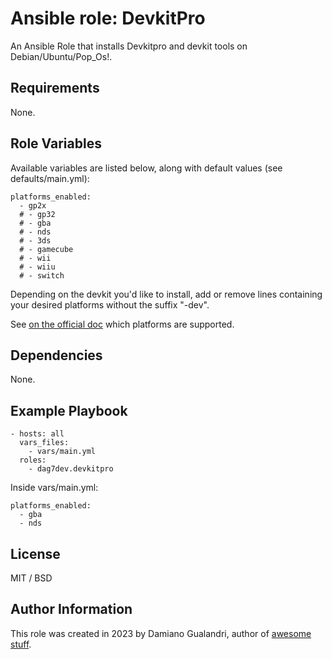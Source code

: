 Ansible role: DevkitPro 
=========

An Ansible Role that installs Devkitpro and devkit tools on Debian/Ubuntu/Pop_Os!.

Requirements
------------

None.

Role Variables
--------------

Available variables are listed below, along with default values (see defaults/main.yml):

```
platforms_enabled:
  - gp2x
  # - gp32
  # - gba 
  # - nds
  # - 3ds
  # - gamecube
  # - wii
  # - wiiu
  # - switch
```
Depending on the devkit you'd like to install, add or remove lines containing your desired platforms without the suffix "-dev". 

See [on the official doc](https://devkitpro.org/wiki/devkitPro_pacman#Using_Pacman) which platforms are supported.


Dependencies
------------

None.


Example Playbook
----------------

```
- hosts: all
  vars_files:
    - vars/main.yml
  roles:
    - dag7dev.devkitpro
```

Inside vars/main.yml:
```
platforms_enabled:
  - gba
  - nds
```


License
-------

MIT / BSD


Author Information
------------------

This role was created in 2023 by Damiano Gualandri, author of [awesome stuff](https://github.com/dag7dev).
